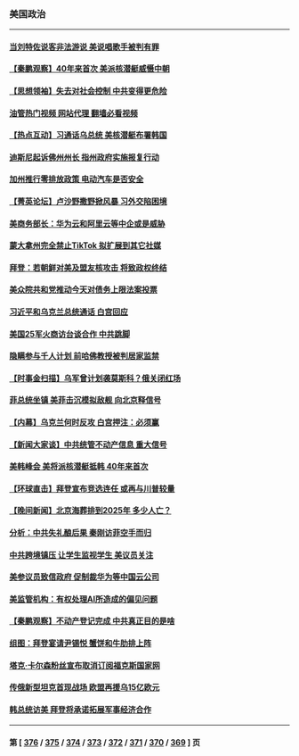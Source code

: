 ### 美国政治
---
#### [当刘特佐说客非法游说 美说唱歌手被判有罪](../../pages/ncid1078159/n13982393.md?04271245) 
#### [【秦鹏观察】40年来首次 美派核潜艇威慑中朝](../../pages/ncid1078159/n13982360.md?04271245) 
#### [【思想领袖】失去对社会控制 中共变得更危险](../../pages/ncid1078159/n13962786.md?04271245) 
#### [油管热门视频 网站代理 翻墙必看视频](http://138.2.39.72:81/youtube.html?epic-marker?04271245)
#### [【热点互动】习通话乌总统 美核潜艇布署韩国](../../pages/ncid1078159/n13982401.md?04271245) 
#### [迪斯尼起诉佛州州长 指州政府实施报复行动](../../pages/ncid1078159/n13982368.md?04271245) 
#### [加州推行零排放政策 电动汽车是否安全](../../pages/ncid1078159/n13982387.md?04271245) 
#### [【菁英论坛】卢沙野撒野掀风暴 习外交陷困境](../../pages/ncid1078159/n13982357.md?04271245) 
#### [美商务部长：华为云和阿里云等中企或是威胁](../../pages/ncid1078159/n13982359.md?04271245) 
#### [蒙大拿州完全禁止TikTok 拟扩展到其它社媒](../../pages/ncid1078159/n13982264.md?04271245) 
#### [拜登：若朝鲜对美及盟友核攻击 将致政权终结](../../pages/ncid1078159/n13982331.md?04271245) 
#### [美众院共和党推动今天对债务上限法案投票](../../pages/ncid1078159/n13982248.md?04271245) 
#### [习近平和乌克兰总统通话 白宫回应](../../pages/ncid1078159/n13982305.md?04271245) 
#### [美国25军火商访台谈合作 中共跳脚](../../pages/ncid1078159/n13982272.md?04271245) 
#### [隐瞒参与千人计划 前哈佛教授被判居家监禁](../../pages/ncid1078159/n13982293.md?04271245) 
#### [【时事金扫描】乌军曾计划袭莫斯科？俄关闭红场](../../pages/ncid1078159/n13982201.md?04271245) 
#### [菲总统坐镇 美菲击沉模拟敌舰 向北京释信号](../../pages/ncid1078159/n13982257.md?04271245) 
#### [【内幕】乌克兰何时反攻 白宫押注：必须赢](../../pages/ncid1078159/n13981505.md?04271245) 
#### [【新闻大家谈】中共统管不动产信息 重大信号](../../pages/ncid1078159/n13982171.md?04271245) 
#### [美韩峰会 美将派核潜艇抵韩 40年来首次](../../pages/ncid1078159/n13982194.md?04271245) 
#### [【环球直击】拜登宣布竞选连任 或再与川普较量](../../pages/ncid1078159/n13981580.md?04271245) 
#### [【晚间新闻】北京海葬排到2025年 多少人亡？](../../pages/ncid1078159/n13981964.md?04271245) 
#### [分析：中共失礼酿后果 秦刚访菲空手而归](../../pages/ncid1078159/n13981494.md?04271245) 
#### [中共跨境镇压 让学生监视学生 美议员关注](../../pages/ncid1078159/n13981818.md?04271245) 
#### [美参议员致信政府 促制裁华为等中国云公司](../../pages/ncid1078159/n13981723.md?04271245) 
#### [美监管机构：有权处理AI所造成的偏见问题](../../pages/ncid1078159/n13981630.md?04271245) 
#### [【秦鹏观察】不动产登记完成 中共真正目的是啥](../../pages/ncid1078159/n13981623.md?04271245) 
#### [组图：拜登宴请尹锡悦 蟹饼和牛肋排上阵](../../pages/ncid1078159/n13981594.md?04271245) 
#### [塔克‧卡尔森粉丝宣布取消订阅福克斯国家网](../../pages/ncid1078159/n13981575.md?04271245) 
#### [传俄新型坦克首现战场 欧盟再援乌15亿欧元](../../pages/ncid1078159/n13981474.md?04271245) 
#### [韩总统访美 拜登将承诺拓展军事经济合作](../../pages/ncid1078159/n13981581.md?04271245) 

---
#### 第 [ [376](./376.md?04271245) / [375](./375.md?04271245) / [374](./374.md?04271245) / [373](./373.md?04271245) / [372](./372.md?04271245) / [371](./371.md?04271245) / [370](./370.md?04271245) / [369](./369.md?04271245) ] 页
